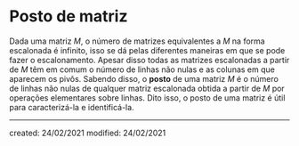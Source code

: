 # Posto de matriz
Dada uma matriz $M$, o número de matrizes equivalentes a $M$ na forma escalonada é infinito, isso se dá pelas diferentes maneiras em que se pode fazer o escalonamento. Apesar disso todas as matrizes escalonadas a partir de $M$ têm em comum o número de linhas não nulas e as colunas em que aparecem os pivôs. Sabendo disso, o **posto** de uma matriz $M$ é o número de linhas não nulas de qualquer matriz escalonada obtida a partir de $M$ por operações elementares sobre linhas. Dito isso, o posto de uma matriz é útil para caracterizá-la e identificá-la.

---

created: 24/02/2021
modified: 24/02/2021